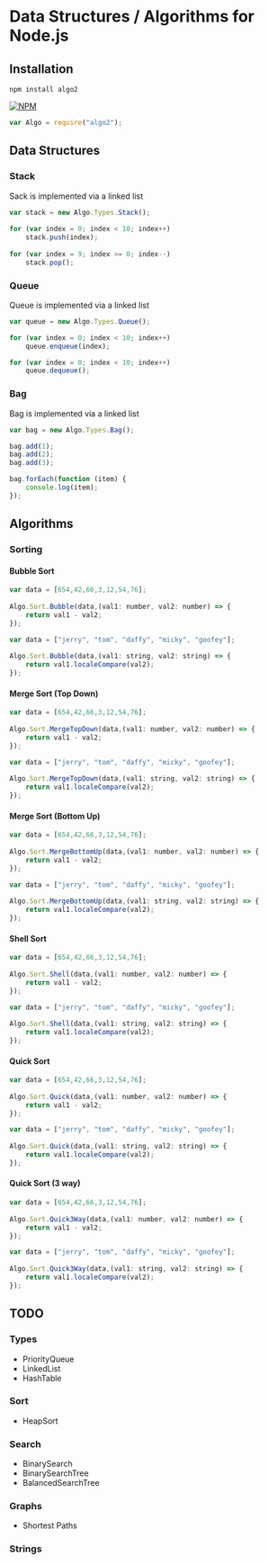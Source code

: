 ﻿# Data Structures / Algorithms for Node.js

## Installation

```
npm install algo2
```

[![NPM](https://nodei.co/npm/algo2.png?downloads=true&downloadRank=true&stars=true)](https://nodei.co/npm/algo2/)

```javascript
var Algo = require("algo2");
```

## Data Structures

### Stack

Sack is implemented via a linked list

```javascript
var stack = new Algo.Types.Stack();
        
for (var index = 0; index < 10; index++)
    stack.push(index);
       
for (var index = 9; index >= 0; index--)
    stack.pop();
```

### Queue

Queue is implemented via a linked list

```javascript
var queue = new Algo.Types.Queue();

for (var index = 0; index < 10; index++)
    queue.enqueue(index);

for (var index = 0; index < 10; index++)
    queue.dequeue();
```

### Bag

Bag is implemented via a linked list

```javascript
var bag = new Algo.Types.Bag();

bag.add(1);
bag.add(2);
bag.add(3);

bag.forEach(function (item) {
    console.log(item);
});
```

## Algorithms

### Sorting

#### Bubble Sort

```javascript
var data = [654,42,66,3,12,54,76];
		
Algo.Sort.Bubble(data,(val1: number, val2: number) => {
	return val1 - val2; 
});
```

```javascript
var data = ["jerry", "tom", "daffy", "micky", "goofey"];
		
Algo.Sort.Bubble(data,(val1: string, val2: string) => {
	return val1.localeCompare(val2); 
}); 
```

#### Merge Sort (Top Down)

```javascript
var data = [654,42,66,3,12,54,76];
		
Algo.Sort.MergeTopDown(data,(val1: number, val2: number) => {
	return val1 - val2; 
});
```

```javascript
var data = ["jerry", "tom", "daffy", "micky", "goofey"];
		
Algo.Sort.MergeTopDown(data,(val1: string, val2: string) => {
	return val1.localeCompare(val2); 
}); 
```

#### Merge Sort (Bottom Up)

```javascript
var data = [654,42,66,3,12,54,76];
		
Algo.Sort.MergeBottomUp(data,(val1: number, val2: number) => {
	return val1 - val2; 
});
```

```javascript
var data = ["jerry", "tom", "daffy", "micky", "goofey"];
		
Algo.Sort.MergeBottomUp(data,(val1: string, val2: string) => {
	return val1.localeCompare(val2); 
}); 
```



#### Shell Sort

```javascript
var data = [654,42,66,3,12,54,76];
		
Algo.Sort.Shell(data,(val1: number, val2: number) => {
	return val1 - val2; 
});
```

```javascript
var data = ["jerry", "tom", "daffy", "micky", "goofey"];
		
Algo.Sort.Shell(data,(val1: string, val2: string) => {
	return val1.localeCompare(val2); 
}); 
```

#### Quick Sort

```javascript
var data = [654,42,66,3,12,54,76];
		
Algo.Sort.Quick(data,(val1: number, val2: number) => {
	return val1 - val2; 
});
```

```javascript
var data = ["jerry", "tom", "daffy", "micky", "goofey"];
		
Algo.Sort.Quick(data,(val1: string, val2: string) => {
	return val1.localeCompare(val2); 
}); 
```

#### Quick Sort (3 way)

```javascript
var data = [654,42,66,3,12,54,76];
		
Algo.Sort.Quick3Way(data,(val1: number, val2: number) => {
	return val1 - val2; 
});
```

```javascript
var data = ["jerry", "tom", "daffy", "micky", "goofey"];
		
Algo.Sort.Quick3Way(data,(val1: string, val2: string) => {
	return val1.localeCompare(val2); 
}); 
```

## TODO

### Types

* PriorityQueue
* LinkedList
* HashTable

### Sort

* HeapSort

### Search

* BinarySearch
* BinarySearchTree
* BalancedSearchTree

### Graphs

* Shortest Paths

### Strings